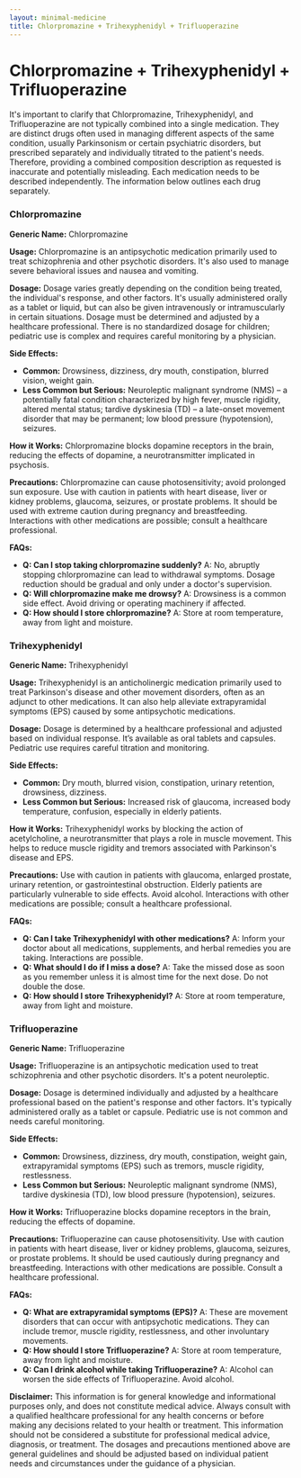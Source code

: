 ```yaml
---
layout: minimal-medicine
title: Chlorpromazine + Trihexyphenidyl + Trifluoperazine
---
```


# Chlorpromazine + Trihexyphenidyl + Trifluoperazine
It's important to clarify that Chlorpromazine, Trihexyphenidyl, and Trifluoperazine are not typically combined into a single medication.  They are distinct drugs often used in managing different aspects of the same condition, usually Parkinsonism or certain psychiatric disorders, but prescribed separately and individually titrated to the patient's needs.  Therefore, providing a combined composition description as requested is inaccurate and potentially misleading.  Each medication needs to be described independently.  The information below outlines each drug separately.


### Chlorpromazine

**Generic Name:** Chlorpromazine

**Usage:** Chlorpromazine is an antipsychotic medication primarily used to treat schizophrenia and other psychotic disorders. It's also used to manage severe behavioral issues and nausea and vomiting.

**Dosage:** Dosage varies greatly depending on the condition being treated, the individual's response, and other factors.  It's usually administered orally as a tablet or liquid, but can also be given intravenously or intramuscularly in certain situations.  Dosage must be determined and adjusted by a healthcare professional.  There is no standardized dosage for children; pediatric use is complex and requires careful monitoring by a physician.

**Side Effects:**

* **Common:** Drowsiness, dizziness, dry mouth, constipation, blurred vision, weight gain.
* **Less Common but Serious:**  Neuroleptic malignant syndrome (NMS) – a potentially fatal condition characterized by high fever, muscle rigidity, altered mental status;  tardive dyskinesia (TD) –  a late-onset movement disorder that may be permanent;  low blood pressure (hypotension), seizures.

**How it Works:** Chlorpromazine blocks dopamine receptors in the brain, reducing the effects of dopamine, a neurotransmitter implicated in psychosis.

**Precautions:** Chlorpromazine can cause photosensitivity; avoid prolonged sun exposure.  Use with caution in patients with heart disease, liver or kidney problems, glaucoma, seizures, or prostate problems.  It should be used with extreme caution during pregnancy and breastfeeding. Interactions with other medications are possible; consult a healthcare professional.

**FAQs:**

* **Q: Can I stop taking chlorpromazine suddenly?** A: No, abruptly stopping chlorpromazine can lead to withdrawal symptoms.  Dosage reduction should be gradual and only under a doctor's supervision.
* **Q: Will chlorpromazine make me drowsy?** A:  Drowsiness is a common side effect.  Avoid driving or operating machinery if affected.
* **Q: How should I store chlorpromazine?** A: Store at room temperature, away from light and moisture.


### Trihexyphenidyl

**Generic Name:** Trihexyphenidyl

**Usage:** Trihexyphenidyl is an anticholinergic medication primarily used to treat Parkinson's disease and other movement disorders, often as an adjunct to other medications. It can also help alleviate extrapyramidal symptoms (EPS) caused by some antipsychotic medications.

**Dosage:** Dosage is determined by a healthcare professional and adjusted based on individual response. It’s available as oral tablets and capsules. Pediatric use requires careful titration and monitoring.

**Side Effects:**

* **Common:** Dry mouth, blurred vision, constipation, urinary retention, drowsiness, dizziness.
* **Less Common but Serious:**  Increased risk of glaucoma, increased body temperature, confusion, especially in elderly patients.

**How it Works:** Trihexyphenidyl works by blocking the action of acetylcholine, a neurotransmitter that plays a role in muscle movement. This helps to reduce muscle rigidity and tremors associated with Parkinson's disease and EPS.

**Precautions:** Use with caution in patients with glaucoma, enlarged prostate, urinary retention, or gastrointestinal obstruction. Elderly patients are particularly vulnerable to side effects.  Avoid alcohol.  Interactions with other medications are possible; consult a healthcare professional.

**FAQs:**

* **Q: Can I take Trihexyphenidyl with other medications?** A:  Inform your doctor about all medications, supplements, and herbal remedies you are taking.  Interactions are possible.
* **Q: What should I do if I miss a dose?** A: Take the missed dose as soon as you remember unless it is almost time for the next dose. Do not double the dose.
* **Q: How should I store Trihexyphenidyl?** A: Store at room temperature, away from light and moisture.



### Trifluoperazine

**Generic Name:** Trifluoperazine

**Usage:** Trifluoperazine is an antipsychotic medication used to treat schizophrenia and other psychotic disorders.  It's a potent neuroleptic.

**Dosage:** Dosage is determined individually and adjusted by a healthcare professional based on the patient's response and other factors.  It's typically administered orally as a tablet or capsule.  Pediatric use is not common and needs careful monitoring.

**Side Effects:**

* **Common:** Drowsiness, dizziness, dry mouth, constipation, weight gain, extrapyramidal symptoms (EPS) such as tremors, muscle rigidity, restlessness.
* **Less Common but Serious:**  Neuroleptic malignant syndrome (NMS), tardive dyskinesia (TD), low blood pressure (hypotension), seizures.


**How it Works:** Trifluoperazine blocks dopamine receptors in the brain, reducing the effects of dopamine.

**Precautions:**  Trifluoperazine can cause photosensitivity. Use with caution in patients with heart disease, liver or kidney problems, glaucoma, seizures, or prostate problems.  It should be used cautiously during pregnancy and breastfeeding. Interactions with other medications are possible.  Consult a healthcare professional.


**FAQs:**

* **Q: What are extrapyramidal symptoms (EPS)?** A: These are movement disorders that can occur with antipsychotic medications.  They can include tremor, muscle rigidity, restlessness, and other involuntary movements.
* **Q: How should I store Trifluoperazine?** A: Store at room temperature, away from light and moisture.
* **Q:  Can I drink alcohol while taking Trifluoperazine?** A: Alcohol can worsen the side effects of Trifluoperazine. Avoid alcohol.


**Disclaimer:** This information is for general knowledge and informational purposes only, and does not constitute medical advice. Always consult with a qualified healthcare professional for any health concerns or before making any decisions related to your health or treatment.  This information should not be considered a substitute for professional medical advice, diagnosis, or treatment.  The dosages and precautions mentioned above are general guidelines and should be adjusted based on individual patient needs and circumstances under the guidance of a physician.
